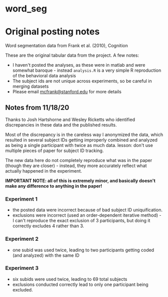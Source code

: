 word_seg
========

# Original posting notes

Word segmentation data from Frank et al. (2010), Cognition

These are the original tabular data from the project. A few notes:
- I haven't posted the analyses, as these were in matlab and were somewhat baroque - instead `analysis.R` is a very simple R reproduction of the behavioral data analysis
- The subject ids are not unique across experiments, so be careful in merging datasets
- Please email mcfrank@stanford.edu for more details

## Notes from 11/18/20

Thanks to Josh Hartshorne and Wesley Ricketts who identified discrepancies in these data and the published results.

Most of the discrepancy is in the careless way I anonymized the data, which resulted in several subject IDs getting improperly combined and analyzed as being a single participant with twice as much data. lesson: don't use multiple pieces of paper for subject ID tracking.

The new data here do not completely reproduce what was in the paper (though they are closer) - instead, they more accurately reflect what actually happened in the experiment.

**IMPORTANT NOTE: all of this is extremely minor, and basically doesn't make any difference to anything in the paper!**

### Experiment 1

- the posted data were incorrect because of bad subject ID uniquification.
- exclusions were incorrect (used an order-dependent iterative method) - I can't reproduce the exact exclusion of 3 participants, but doing it correctly excludes 4 rather than 3.

### Experiment 2

- one subid was used twice, leading to two participants getting coded (and analyzed) with the same ID

### Experiment 3

- six subids were used twice, leading to 69 total subjects
- exclusions conducted correctly lead to only one participant being excluded.
